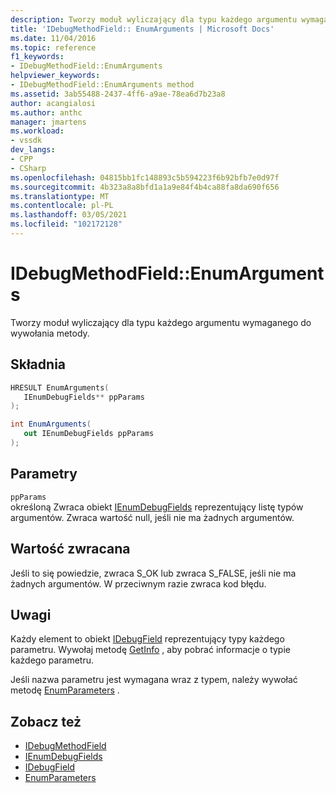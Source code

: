 ```yaml
---
description: Tworzy moduł wyliczający dla typu każdego argumentu wymaganego do wywołania metody.
title: 'IDebugMethodField:: EnumArguments | Microsoft Docs'
ms.date: 11/04/2016
ms.topic: reference
f1_keywords:
- IDebugMethodField::EnumArguments
helpviewer_keywords:
- IDebugMethodField::EnumArguments method
ms.assetid: 3ab55488-2437-4ff6-a9ae-78ea6d7b23a8
author: acangialosi
ms.author: anthc
manager: jmartens
ms.workload:
- vssdk
dev_langs:
- CPP
- CSharp
ms.openlocfilehash: 04815bb1fc148893c5b594223f6b92bfb7e0d97f
ms.sourcegitcommit: 4b323a8a8bfd1a1a9e84f4b4ca88fa8da690f656
ms.translationtype: MT
ms.contentlocale: pl-PL
ms.lasthandoff: 03/05/2021
ms.locfileid: "102172128"
---
```

# <a name="idebugmethodfieldenumarguments"></a>IDebugMethodField::EnumArguments
Tworzy moduł wyliczający dla typu każdego argumentu wymaganego do wywołania metody.

## <a name="syntax"></a>Składnia

```cpp
HRESULT EnumArguments( 
   IEnumDebugFields** ppParams
);
```

```csharp
int EnumArguments(
   out IEnumDebugFields ppParams
);
```

## <a name="parameters"></a>Parametry
`ppParams`\
określoną Zwraca obiekt [IEnumDebugFields](../../../extensibility/debugger/reference/ienumdebugfields.md) reprezentujący listę typów argumentów. Zwraca wartość null, jeśli nie ma żadnych argumentów.

## <a name="return-value"></a>Wartość zwracana
 Jeśli to się powiedzie, zwraca S_OK lub zwraca S_FALSE, jeśli nie ma żadnych argumentów. W przeciwnym razie zwraca kod błędu.

## <a name="remarks"></a>Uwagi
 Każdy element to obiekt [IDebugField](../../../extensibility/debugger/reference/idebugfield.md) reprezentujący typy każdego parametru. Wywołaj metodę [GetInfo](../../../extensibility/debugger/reference/idebugfield-getinfo.md) , aby pobrać informacje o typie każdego parametru.

 Jeśli nazwa parametru jest wymagana wraz z typem, należy wywołać metodę [EnumParameters](../../../extensibility/debugger/reference/idebugmethodfield-enumparameters.md) .

## <a name="see-also"></a>Zobacz też
- [IDebugMethodField](../../../extensibility/debugger/reference/idebugmethodfield.md)
- [IEnumDebugFields](../../../extensibility/debugger/reference/ienumdebugfields.md)
- [IDebugField](../../../extensibility/debugger/reference/idebugfield.md)
- [EnumParameters](../../../extensibility/debugger/reference/idebugmethodfield-enumparameters.md)
